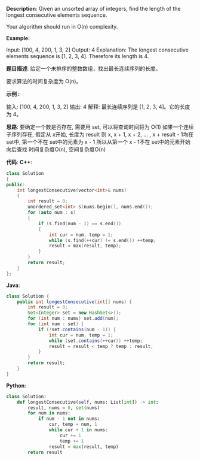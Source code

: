 __Description__:
Given an unsorted array of integers, find the length of the longest consecutive elements sequence.

Your algorithm should run in O(n) complexity.

__Example:__

Input: [100, 4, 200, 1, 3, 2]
Output: 4
Explanation: The longest consecutive elements sequence is [1, 2, 3, 4]. Therefore its length is 4.

__题目描述__:
给定一个未排序的整数数组，找出最长连续序列的长度。

要求算法的时间复杂度为 O(n)。

__示例 :__

输入: [100, 4, 200, 1, 3, 2]
输出: 4
解释: 最长连续序列是 [1, 2, 3, 4]。它的长度为 4。

__思路__:
要确定一个数是否存在, 需要用 set, 可以将查询时间将为 O(1)
如果一个连续子序列存在, 假定从 x开始, 长度为 result
则 x, x + 1, x + 2, ... , x + result - 1均在 set中,
第一个不在 set中的元素为 x - 1
所以从第一个 x - 1不在 set中的元素开始向后查找
时间复杂度O(n), 空间复杂度O(n)

__代码__:
__C++__:
```C++
class Solution 
{
public:
    int longestConsecutive(vector<int>& nums) 
    {
        int result = 0;
        unordered_set<int> s(nums.begin(), nums.end());
        for (auto num : s)
        {
            if (s.find(num - 1) == s.end())
            {
                int cur = num, temp = 1;
                while (s.find(++cur) != s.end()) ++temp;
                result = max(result, temp);
            }
        }
        return result;
    }
};
```

__Java__:
```Java
class Solution {
    public int longestConsecutive(int[] nums) {
        int result = 0;
        Set<Integer> set = new HashSet<>();
        for (int num : nums) set.add(num);
        for (int num : set) {
            if (!set.contains(num - 1)) {
                int cur = num, temp = 1;
                while (set.contains(++cur)) ++temp;
                result = result < temp ? temp : result;
            }
        }
        return result;
    }
}
```

__Python__:
```Python
class Solution:
    def longestConsecutive(self, nums: List[int]) -> int:
        result, nums = 0, set(nums)
        for num in nums:
            if num - 1 not in nums:
                cur, temp = num, 1
                while cur + 1 in nums:
                    cur += 1
                    temp += 1
                result = max(result, temp)
        return result
```